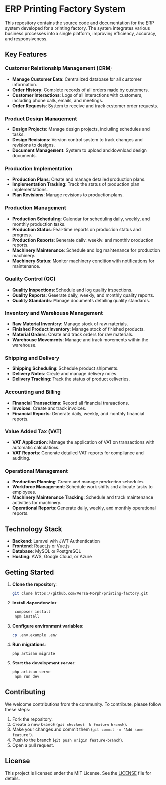 # ERP Printing Factory System

This repository contains the source code and documentation for the ERP system developed for a printing factory. The system integrates various business processes into a single platform, improving efficiency, accuracy, and responsiveness.

## Key Features

### Customer Relationship Management (CRM)
- **Manage Customer Data**: Centralized database for all customer information.
- **Order History**: Complete records of all orders made by customers.
- **Customer Interactions**: Logs of all interactions with customers, including phone calls, emails, and meetings.
- **Order Requests**: System to receive and track customer order requests.

### Product Design Management
- **Design Projects**: Manage design projects, including schedules and tasks.
- **Design Revisions**: Version control system to track changes and revisions to designs.
- **Document Management**: System to upload and download design documents.

### Production Implementation
- **Production Plans**: Create and manage detailed production plans.
- **Implementation Tracking**: Track the status of production plan implementations.
- **Plan Revisions**: Manage revisions to production plans.

### Production Management
- **Production Scheduling**: Calendar for scheduling daily, weekly, and monthly production tasks.
- **Production Status**: Real-time reports on production status and progress.
- **Production Reports**: Generate daily, weekly, and monthly production reports.
- **Machinery Maintenance**: Schedule and log maintenance for production machinery.
- **Machinery Status**: Monitor machinery condition with notifications for maintenance.

### Quality Control (QC)
- **Quality Inspections**: Schedule and log quality inspections.
- **Quality Reports**: Generate daily, weekly, and monthly quality reports.
- **Quality Standards**: Manage documents detailing quality standards.

### Inventory and Warehouse Management
- **Raw Material Inventory**: Manage stock of raw materials.
- **Finished Product Inventory**: Manage stock of finished products.
- **Material Orders**: Create and track orders for raw materials.
- **Warehouse Movements**: Manage and track movements within the warehouse.

### Shipping and Delivery
- **Shipping Scheduling**: Schedule product shipments.
- **Delivery Notes**: Create and manage delivery notes.
- **Delivery Tracking**: Track the status of product deliveries.

### Accounting and Billing
- **Financial Transactions**: Record all financial transactions.
- **Invoices**: Create and track invoices.
- **Financial Reports**: Generate daily, weekly, and monthly financial reports.

### Value Added Tax (VAT)
- **VAT Application**: Manage the application of VAT on transactions with automatic calculations.
- **VAT Reports**: Generate detailed VAT reports for compliance and auditing.

### Operational Management
- **Production Planning**: Create and manage production schedules.
- **Workforce Management**: Schedule work shifts and allocate tasks to employees.
- **Machinery Maintenance Tracking**: Schedule and track maintenance activities for machinery.
- **Operational Reports**: Generate daily, weekly, and monthly operational reports.

## Technology Stack
- **Backend**: Laravel with JWT Authentication
- **Frontend**: React.js or Vue.js
- **Database**: MySQL or PostgreSQL
- **Hosting**: AWS, Google Cloud, or Azure

## Getting Started
1. **Clone the repository**: 
   ```bash
   git clone https://github.com/Versa-Morph/printing-factory.git
   ```
2. **Install dependencies**: 
   ```bash
    composer install
    npm install
   ```
3. **Configure environment variables**:
   ```bash
   cp .env.example .env
   ```
4. **Run migrations**: 
   ```bash
   php artisan migrate
   ```
5. **Start the development server**: 
   ```bash
   php artisan serve
    npm run dev
   ```

## Contributing
We welcome contributions from the community. To contribute, please follow these steps:

1. Fork the repository.
2. Create a new branch (`git checkout -b feature-branch`).
3. Make your changes and commit them (`git commit -m 'Add some feature'`).
4. Push to the branch (`git push origin feature-branch`).
5. Open a pull request.

## License
This project is licensed under the MIT License. See the [LICENSE](LICENSE) file for details.
